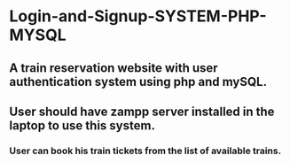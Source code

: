 # Login-and-Signup-SYSTEM-PHP-MYSQL
## A train reservation website with user authentication system using php and mySQL.
## User should have zampp server installed in the laptop to use this system.
### User can book his train tickets from the list of available trains.
